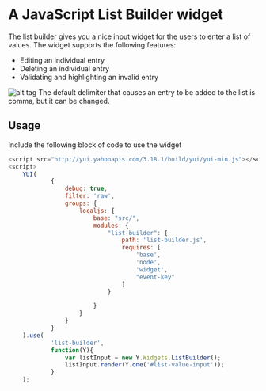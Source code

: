 # A JavaScript List Builder widget
The list builder gives you a nice input widget for the users to enter a list of values. The widget supports the following features:
- Editing an individual entry
- Deleting an individual entry
- Validating and highlighting an invalid entry


![alt tag](https://raw.github.com/henry0sue/ListBuilder/master/screenshot/ListBuilder.png)
The default delimiter that causes an entry to be added to the list is comma, but it can be changed.

## Usage
Include the following block of code to use the widget
```javascript
<script src="http://yui.yahooapis.com/3.18.1/build/yui/yui-min.js"></script>
<script>
    YUI(
            {
                debug: true,
                filter: 'raw',
                groups: {
                    localjs: {
                        base: "src/",
                        modules: {
                            "list-builder": {
                                path: 'list-builder.js',
                                requires: [
                                    'base',
                                    'node',
                                    'widget',
                                    "event-key"
                                ]
                            }

                        }
                    }
                }
            }
    ).use(
            'list-builder',
            function(Y){
                var listInput = new Y.Widgets.ListBuilder();                
                listInput.render(Y.one('#list-value-input'));
            }
    );
```

